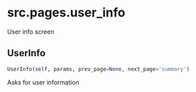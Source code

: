 <h1 id="src.pages.user_info">src.pages.user_info</h1>

User info screen
<h2 id="src.pages.user_info.UserInfo">UserInfo</h2>

```python
UserInfo(self, params, prev_page=None, next_page='summary')
```
Asks for user information
